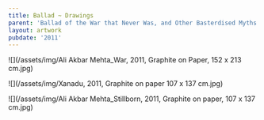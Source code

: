 ```yaml
---
title: Ballad ~ Drawings
parent: 'Ballad of the War that Never Was, and Other Basterdised Myths'
layout: artwork
pubdate: '2011'
---
```

![](/assets/img/Ali Akbar Mehta_War, 2011, Graphite on Paper, 152 x 213 cm.jpg)

![](/assets/img/Xanadu, 2011, Graphite on paper 107 x 137 cm.jpg)

![](/assets/img/Ali Akbar Mehta_Stillborn, 2011, Graphite on paper, 107 x 137 cm.jpg)
